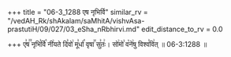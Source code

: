 +++
title = "06-3_1288 एष नृभिर्वि"
similar_rv = "/vedAH_Rk/shAkalam/saMhitA/vishvAsa-prastutiH/09/027/03_eSha_nRbhirvi.md"
edit_distance_to_rv = 0.0

+++
ए꣣ष꣢꣫ नृभि꣣र्वि꣡ नी꣢यते दि꣣वो꣢ मू꣣र्धा꣡ वृषा꣢꣯ सु꣣तः꣢। सो꣢मो꣣ व꣡ने꣢षु विश्व꣣वि꣢त् ॥ 06-3:1288 ॥

<div class="js_include " url="/vedAH_Rk/shAkalam/saMhitA/vishvAsa-prastutiH/09/027/03_eSha_nRbhirvi.md"  newLevelForH1="2" title="विश्वास-शाकल-प्रस्तुतिः"  > </div>